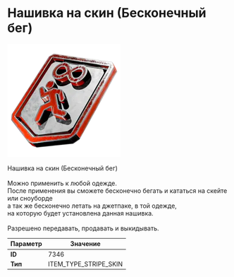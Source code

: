 # Нашивка на скин (Бесконечный бег)

![Item Image](../img/7346.webp?raw=true)

Нашивка на скин (Бесконечный бег)<br><br>Можно применить к любой одежде.<br>После применения вы сможете бесконечно бегать и кататься на скейте или сноуборде<br>а так же бесконечно летать на джетпаке, в той одежде,<br>на которую будет установлена данная нашивка.<br><br>Разрешено передавать, продавать и выкидывать.


| Параметр | Значение |
|----------|----------|
| **ID** | 7346 |
| **Тип** | ITEM_TYPE_STRIPE_SKIN |

